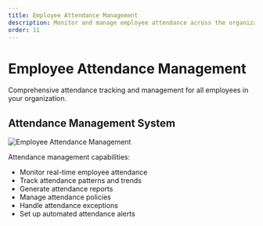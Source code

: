 ```yaml
---
title: Employee Attendance Management
description: Monitor and manage employee attendance across the organization.
order: 11
---
```


# Employee Attendance Management

Comprehensive attendance tracking and management for all employees in your organization.

## Attendance Management System

![Employee Attendance Management](/guide-books/web-version/11-employee-attendance-management.jpg)

Attendance management capabilities:
- Monitor real-time employee attendance
- Track attendance patterns and trends
- Generate attendance reports
- Manage attendance policies
- Handle attendance exceptions
- Set up automated attendance alerts
